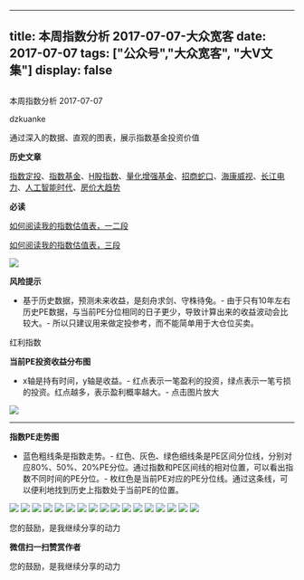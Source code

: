 
---
title:   本周指数分析 2017-07-07-大众宽客
date: 2017-07-07
tags: ["公众号","大众宽客", "大V文集"]
display: false
---


## 



本周指数分析 2017-07-07




dzkuanke




通过深入的数据、直观的图表，展示指数基金投资价值


**历史文章**

[指数定投](http://mp.weixin.qq.com/s?__biz=MzAwMTc1MDcwNw==&amp;mid=2648271933&amp;idx=1&amp;sn=ac6f7b376e44b1093c9559fc574670c2&amp;chksm=82f92fe1b58ea6f72b3a16ef74e06006f0bb84573107c12d3f938a0e43040c20a0149f0ec749&amp;scene=21#wechat_redirect)、[指数基金](http://mp.weixin.qq.com/s?__biz=MzAwMTc1MDcwNw==&amp;mid=2648271880&amp;idx=1&amp;sn=d2267d70c34cebfa9294e4e5dea7420d&amp;chksm=82f92fd4b58ea6c202fbf4896f14d8cbe788bdae1f20cc5f25b79fb15baa5dc213fe3701c34c&amp;scene=21#wechat_redirect)、[H股指数](http://mp.weixin.qq.com/s?__biz=MzAwMTc1MDcwNw==&amp;mid=2648271851&amp;idx=1&amp;sn=2aeb4628e081467a2a24929368c2871a&amp;chksm=82f92837b58ea12153cfbf433d537f35bc07467904e496b8dbcdcdb292114ecaafdce23b4339&amp;scene=21#wechat_redirect)、[量化增强基金](http://mp.weixin.qq.com/s?__biz=MzAwMTc1MDcwNw==&amp;mid=2648271895&amp;idx=1&amp;sn=f19909fdde51c21b2b817a4df839d219&amp;chksm=82f92fcbb58ea6ddb74259952f94fbc27aebec2ae9af694b63caa6d3014ac02d648d98e6cebf&amp;scene=21#wechat_redirect)、[招商蛇口](http://mp.weixin.qq.com/s?__biz=MzAwMTc1MDcwNw==&amp;mid=2648271942&amp;idx=1&amp;sn=a1e88955f8d7f0d083884c1d6d6bd806&amp;chksm=82f92f9ab58ea68c2a59fb9369fd8bdd6064ecfda6d5dd9a29d99c723bad73583fac93a438b6&amp;scene=21#wechat_redirect)、[海康威视](http://mp.weixin.qq.com/s?__biz=MzAwMTc1MDcwNw==&amp;mid=2648271950&amp;idx=1&amp;sn=764532ee89c33e91719609d18f0ca7ea&amp;chksm=82f92f92b58ea6844bbdbca284497101ef0398c2f3b7544d92cf5a317f8f78e3e92d55280c0f&amp;scene=21#wechat_redirect)、[长江电力](http://mp.weixin.qq.com/s?__biz=MzAwMTc1MDcwNw==&amp;mid=2648271943&amp;idx=1&amp;sn=aa31f79b5eaf8a8b6dbb3da4a7bf3440&amp;chksm=82f92f9bb58ea68db6558a129c50e76ab902d00312a4614b4abb7a792aaf851769e1c769e2fe&amp;scene=21#wechat_redirect)、[人工智能时代](http://mp.weixin.qq.com/s?__biz=MzAwMTc1MDcwNw==&amp;mid=2648271966&amp;idx=1&amp;sn=86dff0506c7c0dfdca1f7b8756595906&amp;chksm=82f92f82b58ea694f03e4c9eb05438b791b8b7212ad6e9ad97aa6459b7ac4c53f1ee048fe934&amp;scene=21#wechat_redirect)、[房价大趋势](http://mp.weixin.qq.com/s?__biz=MzAwMTc1MDcwNw==&amp;mid=2648271977&amp;idx=1&amp;sn=f7b86f79fa6fc1e75833012c327c0fcd&amp;chksm=82f92fb5b58ea6a3c042c0eecdf02391a5c1cfd01b69beea993928f30327cecfd10af20dae24&amp;scene=21#wechat_redirect)



**必读**

[如何阅读我的指数估值表，一二段](http://mp.weixin.qq.com/s?__biz=MzAwMTc1MDcwNw==&amp;mid=2648272034&amp;idx=1&amp;sn=12b1858af175753f5ccebc0bc6c4cb4f&amp;chksm=82f92f7eb58ea668f844f51102599d20bb8730f438010159de83e85a4a34df3d44d568a9feb2&amp;scene=21#wechat_redirect)

[如何阅读我的指数估值表，三段](http://mp.weixin.qq.com/s?__biz=MzAwMTc1MDcwNw==&amp;mid=2648272039&amp;idx=1&amp;sn=09c59d023c3ce227046966f260777cd5&amp;chksm=82f92f7bb58ea66dab5c428c2205bd4dda180360b643b28a357ab3e73a38d19303124242ad4d&amp;scene=21#wechat_redirect)



<img data-s="300,640" data-type="png" src="http://mmbiz.qpic.cn/mmbiz_png/PKw3FQPmhIh8icTXUSuoXRPGwpiciaGBicx5yIHQSqD5kBxgE6Emzroyg7pUviaESt2F918yQTjtw1apYMwUIcLRlTg/0?wx_fmt=png" style="" class="" data-ratio="0.4839924670433145" data-w="1062"/>



**风险提示**
- 基于历史数据，预测未来收益，是刻舟求剑、守株待兔。- 由于只有10年左右历史PE数据，与当前PE分位相同的日子更少，导致计算出来的收益波动会比较大。- 所以只建议用来做定投参考，而不能简单用于大仓位买卖。


红利指数



**当前PE投资收益分布图**
- x轴是持有时间，y轴是收益。- 红点表示一笔盈利的投资，绿点表示一笔亏损的投资。红点越多，表示盈利概率越大。- 点击图片放大
<img data-s="300,640" data-type="png" src="http://mmbiz.qpic.cn/mmbiz_png/PKw3FQPmhIh8icTXUSuoXRPGwpiciaGBicx5MHaicOmnVSBib7iaelwWZc4JNfNCVhHqhp32BjRxLys6nKw26RTiapnKAQ/0?wx_fmt=png" style="" class="" data-ratio="0.6446945337620579" data-w="1244"/>

****

**指数PE走势图**
- 蓝色粗线条是指数走势。- 红色、灰色、绿色细线条是PE区间分位线，分别对应80%、50%、20%PE分位。通过指数和PE区间线的相对位置，可以看出指数不同时间的PE分位。- 枚红色是当前PE对应的PE分位线。通过这条线，可以便利地找到历史上指数处于当前PE的位置。
<img data-s="300,640" data-type="png" src="http://mmbiz.qpic.cn/mmbiz_png/PKw3FQPmhIh8icTXUSuoXRPGwpiciaGBicx5MzHzlUAicnf8zSoBmekicE9czR0BsceHghVhZ1WG64Yr9zAdA8vq7vCw/0?wx_fmt=png" style="" class="" data-ratio="0.5235602094240838" data-w="1910"/>



<img data-s="300,640" data-type="png" src="http://mmbiz.qpic.cn/mmbiz_png/PKw3FQPmhIh8icTXUSuoXRPGwpiciaGBicx5wLfXn9Q9BVYUyDp73vgo5ias6AEgOAMPiapLVibbeqjTsnDloAlkx5foA/0?wx_fmt=png" style="" class="" data-ratio="0.6434231378763867" data-w="1262"/>

<img data-s="300,640" data-type="png" src="http://mmbiz.qpic.cn/mmbiz_png/PKw3FQPmhIh8icTXUSuoXRPGwpiciaGBicx5VfX5VoyicYq9BJHP9NkCuUKtg4TQHvPubDJPCGBBibg3rJGAGErcp7rQ/0?wx_fmt=png" style="" class="" data-ratio="0.5187891440501043" data-w="1916"/>

<img data-s="300,640" data-type="png" src="http://mmbiz.qpic.cn/mmbiz_png/PKw3FQPmhIh8icTXUSuoXRPGwpiciaGBicx5SPsBpjyZia4TlWf6NLU0vA6AJkdjibZ7MMKg6ibtjPhfUhkwNywPjqKnw/0?wx_fmt=png" style="" class="" data-ratio="0.6396825396825396" data-w="1260"/>

<img data-s="300,640" data-type="png" src="http://mmbiz.qpic.cn/mmbiz_png/PKw3FQPmhIh8icTXUSuoXRPGwpiciaGBicx5ucCrbAINrnD34rJccoiamupIdIXetmNKGSm0ibQBWwOQ8frWLO2Vanqg/0?wx_fmt=png" style="" class="" data-ratio="0.5103950103950103" data-w="1924"/>

<img data-s="300,640" data-type="png" src="http://mmbiz.qpic.cn/mmbiz_png/PKw3FQPmhIh8icTXUSuoXRPGwpiciaGBicx5yOOueN1kviboLc7AeYIMl48joXyeGFf5A04ictH7wEmxRA1l9lxMxs2A/0?wx_fmt=png" style="" class="" data-ratio="0.6385350318471338" data-w="1256"/>

<img data-s="300,640" data-type="png" src="http://mmbiz.qpic.cn/mmbiz_png/PKw3FQPmhIh8icTXUSuoXRPGwpiciaGBicx5MSIuBpbeibp6lfzssQ17BoicqNXLYSp80ztZteAAszuvZkRT5s7BViaZQ/0?wx_fmt=png" style="" class="" data-ratio="0.5056876938986556" data-w="1934"/>

<img data-s="300,640" data-type="png" src="http://mmbiz.qpic.cn/mmbiz_png/PKw3FQPmhIh8icTXUSuoXRPGwpiciaGBicx5RiclcvRml5KbwoCTV6yBnmXqszOcqqtcPAFXTDmD8wv3E5wKhW79VcA/0?wx_fmt=png" style="" class="" data-ratio="0.6378205128205128" data-w="1248"/>

<img data-s="300,640" data-type="png" src="http://mmbiz.qpic.cn/mmbiz_png/PKw3FQPmhIh8icTXUSuoXRPGwpiciaGBicx5icZ9icIXkeDiaibiayYtl6iceiaHOHPzbQ3aqy3gGq7QuwBC1943ngboOjLIA/0?wx_fmt=png" style="" class="" data-ratio="0.5152151101783841" data-w="1906"/>

<img data-s="300,640" data-type="png" src="http://mmbiz.qpic.cn/mmbiz_png/PKw3FQPmhIh8icTXUSuoXRPGwpiciaGBicx5uWS2hTjxNKK5HficoUZQVUPbck6HT5x86s1icjjC2IOq8LMrmXLLQcbA/0?wx_fmt=png" style="" class="" data-ratio="0.6333333333333333" data-w="1260"/>

<img data-s="300,640" data-type="png" src="http://mmbiz.qpic.cn/mmbiz_png/PKw3FQPmhIh8icTXUSuoXRPGwpiciaGBicx5COWBXmIcxzl9Ot8BSM6zkxCXDfoCfAUoarEPnbYgM2F0VsESmde4uQ/0?wx_fmt=png" style="" class="" data-ratio="0.5151515151515151" data-w="1914"/>

<img data-s="300,640" data-type="png" src="http://mmbiz.qpic.cn/mmbiz_png/PKw3FQPmhIh8icTXUSuoXRPGwpiciaGBicx5QZSjNgsL6rZkceRMrALTl4IAENiafDib2JfHXMG1fsn17eRfc8rT399w/0?wx_fmt=png" style="" class="" data-ratio="0.6327503974562798" data-w="1258"/>

<img data-s="300,640" data-type="png" src="http://mmbiz.qpic.cn/mmbiz_png/PKw3FQPmhIh8icTXUSuoXRPGwpiciaGBicx5adg3t59Ish5ehWFeoHThFypAeYs2BOWcOnjXAB9GFuEaCb0rj9hOibw/0?wx_fmt=png" style="" class="" data-ratio="0.5220125786163522" data-w="1908"/>

<img data-s="300,640" data-type="png" src="http://mmbiz.qpic.cn/mmbiz_png/PKw3FQPmhIh8icTXUSuoXRPGwpiciaGBicx5ClA3N1wHazTlUa3gF2MEyLMn6bdFCIaw6CtJU9nsSCXibNywqfhQo5g/0?wx_fmt=png" style="" class="" data-ratio="0.6343402225755167" data-w="1258"/>

<img data-s="300,640" data-type="png" src="http://mmbiz.qpic.cn/mmbiz_png/PKw3FQPmhIh8icTXUSuoXRPGwpiciaGBicx55ruY9V5zEISRzQSTicXnpZq6loPib63miaPiaadWJfGPVBDfOtWGRnKGCg/0?wx_fmt=png" style="" class="" data-ratio="0.5151199165797706" data-w="1918"/>

<img data-s="300,640" data-type="png" src="http://mmbiz.qpic.cn/mmbiz_png/PKw3FQPmhIh8icTXUSuoXRPGwpiciaGBicx5aMGkNym1IzTP7lkK9iaa5Kjj7icImRgrusZChJputfQ5WUa1dpEmFxmQ/0?wx_fmt=png" style="" class="" data-ratio="0.6259904912836767" data-w="1262"/>

<img data-s="300,640" data-type="png" src="http://mmbiz.qpic.cn/mmbiz_png/PKw3FQPmhIh8icTXUSuoXRPGwpiciaGBicx5OXTRVGel7Vwzch9G5Dpx6mnQst2eAcgavlSXWSQhIFekg3jGe6P9hg/0?wx_fmt=png" style="" class="" data-ratio="0.5197505197505198" data-w="1924"/>



您的鼓励，是我继续分享的动力


**微信扫一扫赞赏作者**






您的鼓励，是我继续分享的动力








